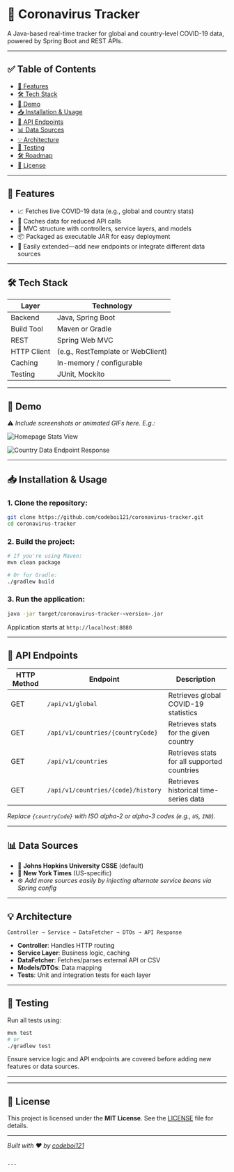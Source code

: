 # 🦠 Coronavirus Tracker

A Java-based real-time tracker for global and country-level COVID-19 data, powered by Spring Boot and REST APIs.

---

## ✅ Table of Contents

- [🔧 Features](#-features)  
- [🛠 Tech Stack](#-tech-stack)  
- [🚀 Demo](#-demo)  
- [📥 Installation & Usage](#-installation--usage)  
- [🔗 API Endpoints](#-api-endpoints)  
- [📊 Data Sources](#-data-sources)  
- [💡 Architecture](#-architecture)  
- [🧪 Testing](#-testing)  
- [🛠 Roadmap](#-roadmap)  
- [📄 License](#-license)

---

## 🔧 Features

- 📈 Fetches live COVID-19 data (e.g., global and country stats)
- 💾 Caches data for reduced API calls
- 🧩 MVC structure with controllers, service layers, and models
- 📦 Packaged as executable JAR for easy deployment
- 🔧 Easily extended—add new endpoints or integrate different data sources

---

## 🛠 Tech Stack

| Layer        | Technology                  |
|--------------|-----------------------------|
| Backend      | Java, Spring Boot           |
| Build Tool   | Maven or Gradle             |
| REST         | Spring Web MVC             |
| HTTP Client  | (e.g., RestTemplate or WebClient) |
| Caching      | In-memory / configurable    |
| Testing      | JUnit, Mockito             |

---

## 🚀 Demo

⚠️ *Include screenshots or animated GIFs here. E.g.:*

![Homepage Stats View](./docs/screenshot-global-stats.png)

![Country Data Endpoint Response](./docs/screenshot-country.json.png)

---

## 📥 Installation & Usage

### 1. Clone the repository:

```bash
git clone https://github.com/codeboi121/coronavirus-tracker.git
cd coronavirus-tracker
```

### 2. Build the project:

```bash
# If you're using Maven:
mvn clean package

# Or for Gradle:
./gradlew build
```


### 3. Run the application:

```bash
java -jar target/coronavirus-tracker-<version>.jar
```

Application starts at `http://localhost:8080`

---

## 🔗 API Endpoints

| HTTP Method | Endpoint                           | Description                                 |
| ----------- | ---------------------------------- | ------------------------------------------- |
| GET         | `/api/v1/global`                   | Retrieves global COVID-19 statistics        |
| GET         | `/api/v1/countries/{countryCode}`  | Retrieves stats for the given country       |
| GET         | `/api/v1/countries`                | Retrieves stats for all supported countries |
| GET         | `/api/v1/countries/{code}/history` | Retrieves historical time-series data       |

*Replace `{countryCode}` with ISO alpha-2 or alpha-3 codes (e.g., `US`, `IND`).*

---

## 📊 Data Sources

* 🧭 **Johns Hopkins University CSSE** (default)
* 📰 **New York Times** (US-specific)
* ⚙️ *Add more sources easily by injecting alternate service beans via Spring config*

---

## 💡 Architecture

```
Controller → Service → DataFetcher → DTOs → API Response
```

* **Controller**: Handles HTTP routing
* **Service Layer**: Business logic, caching
* **DataFetcher**: Fetches/parses external API or CSV
* **Models/DTOs**: Data mapping
* **Tests**: Unit and integration tests for each layer

---

## 🧪 Testing

Run all tests using:

```bash
mvn test
# or
./gradlew test
```

Ensure service logic and API endpoints are covered before adding new features or data sources.

---

---

## 📄 License

This project is licensed under the **MIT License**. See the [LICENSE](./LICENSE) file for details.

---

*Built with ❤️ by [codeboi121](https://github.com/codeboi121)*

````

---

